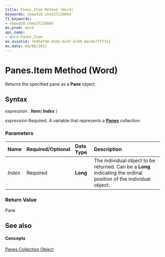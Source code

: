```yaml
---
title: Panes.Item Method (Word)
keywords: vbawd10.chm157220864
f1_keywords:
- vbawd10.chm157220864
ms.prod: word
api_name:
- Word.Panes.Item
ms.assetid: 7e95d748-4b3e-6c97-b7d9-8e1de7ff77e1
ms.date: 06/08/2017
---
```



# Panes.Item Method (Word)

Returns the specified pane as a  **Pane** object.


## Syntax

 _expression_ . **Item**( **_Index_** )

 _expression_ Required. A variable that represents a **[Panes](Word.panes.md)** collection.


### Parameters



|**Name**|**Required/Optional**|**Data Type**|**Description**|
|:-----|:-----|:-----|:-----|
| _Index_|Required| **Long**|The individual object to be returned. Can be a  **Long** indicating the ordinal position of the individual object.|

### Return Value

Pane


## See also


#### Concepts


[Panes Collection Object](Word.panes.md)


